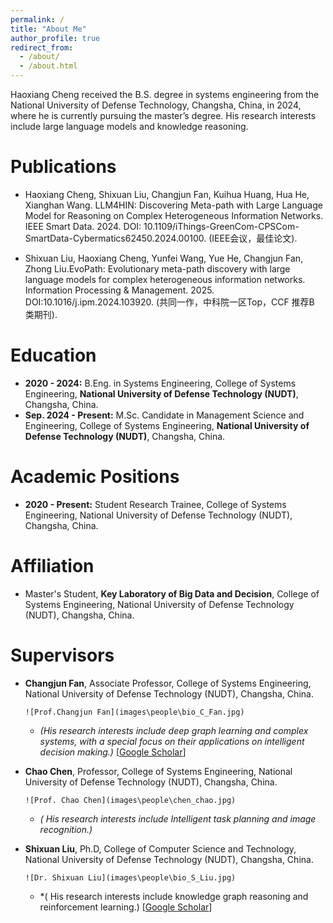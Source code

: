 ```yaml
---
permalink: /
title: "About Me"
author_profile: true
redirect_from: 
  - /about/
  - /about.html
---
```

Haoxiang Cheng received the B.S. degree in systems engineering from the National University of Defense Technology, Changsha, China, in 2024, where he is currently pursuing the master’s degree. His research interests include large language models and knowledge reasoning.

<!-- Research Interests
======
*   **2020 - 2024:** B.Eng. in Systems Engineering, College of Systems Engineering, **National University of Defense Technology (NUDT)**, Changsha, China.
*   **Sep. 2024 - Present:** M.Sc. Candidate in Management Science and Engineering, College of Systems Engineering, **National University of Defense Technology (NUDT)**, Changsha, China. -->


Publications
======
* Haoxiang Cheng, Shixuan Liu, Changjun Fan, Kuihua Huang, Hua He, Xianghan Wang. LLM4HIN: Discovering Meta-path with Large Language Model for Reasoning on Complex Heterogeneous Information Networks. IEEE Smart Data. 2024. DOI: 10.1109/iThings-GreenCom-CPSCom-SmartData-Cybermatics62450.2024.00100. (IEEE会议，最佳论文).

* Shixuan Liu, Haoxiang Cheng, Yunfei Wang, Yue He, Changjun Fan, Zhong Liu.EvoPath: Evolutionary meta-path discovery with large language models for complex heterogeneous information networks. Information Processing & Management. 2025. DOI:10.1016/j.ipm.2024.103920. (共同一作，中科院一区Top，CCF 推荐B 类期刊).


Education
======
*   **2020 - 2024:** B.Eng. in Systems Engineering, College of Systems Engineering, **National University of Defense Technology (NUDT)**, Changsha, China.
*   **Sep. 2024 - Present:** M.Sc. Candidate in Management Science and Engineering, College of Systems Engineering, **National University of Defense Technology (NUDT)**, Changsha, China.

Academic Positions
======
*   **2020 - Present:** Student Research Trainee, College of Systems Engineering, National University of Defense Technology (NUDT), Changsha, China.

Affiliation
======
*   Master's Student, **Key Laboratory of Big Data and Decision**, College of Systems Engineering, National University of Defense Technology (NUDT), Changsha, China.

Supervisors
======
*   **Changjun Fan**, Associate Professor, College of Systems Engineering, National University of Defense Technology (NUDT), Changsha, China.

    `![Prof.Changjun Fan](images\people\bio_C_Fan.jpg)`
    *   *(His research interests include deep graph learning and complex systems, with a special focus on their applications on intelligent decision making.)* [[Google Scholar](https://scholar.google.com/citations?user=1v4qzYsAAAAJ&hl=en)]

*   **Chao Chen**, Professor, College of Systems Engineering, National University of Defense Technology (NUDT), Changsha, China.
    
     `![Prof. Chao Chen](images\people\chen_chao.jpg)`
    *   *( His research interests include Intelligent task planning and image recognition.)*

*   **Shixuan Liu**,  Ph.D, College of Computer Science and Technology, National University of Defense Technology (NUDT), Changsha, China.

    `![Dr. Shixuan Liu](images\people\bio_S_Liu.jpg)`
    *   *( His research interests include knowledge graph reasoning and reinforcement learning.)  [[Google Scholar](https://scholar.google.com/citations?user=1v4qzYsAAAAJ&hl=en)]


<!-- A data-driven personal website
======
Like many other Jekyll-based GitHub Pages templates, Academic Pages makes you separate the website's content from its form. The content & metadata of your website are in structured Markdown files, while various other files constitute the theme, specifying how to transform that content & metadata into HTML pages. You keep these various Markdown (.md), YAML (.yml), HTML, and CSS files in a public GitHub repository. Each time you commit and push an update to the repository, the [GitHub pages](https://pages.github.com/) service creates static HTML pages based on these files, which are hosted on GitHub's servers free of charge.

Many of the features of dynamic content management systems (like Wordpress) can be achieved in this fashion, using a fraction of the computational resources and with far less vulnerability to hacking and DDoSing. You can also modify the theme to your heart's content without touching the content of your site. If you get to a point where you've broken something in Jekyll/HTML/CSS beyond repair, your Markdown files describing your talks, publications, etc. are safe. You can rollback the changes or even delete the repository and start over - just be sure to save the Markdown files! You can also write scripts that process the structured data on the site, such as [this one](https://github.com/academicpages/academicpages.github.io/blob/master/talkmap.ipynb) that analyzes metadata in pages about talks to display [a map of every location you've given a talk](https://academicpages.github.io/talkmap.html).

For those users that need more advanced functionality, the template also supports the following popular tools:
- [MathJax](https://www.mathjax.org/) for mathematical equations
- [Mermaid](https://mermaid.js.org/) for diagraming
- [Plotly](https://plotly.com/javascript/) for plotting

Getting started
======
1. Register a GitHub account if you don't have one and confirm your e-mail (required!)
1. Fork [this template](https://github.com/academicpages/academicpages.github.io) by clicking the "Use this template" button in the top right. 
1. Go to the repository's settings (rightmost item in the tabs that start with "Code", should be below "Unwatch"). Rename the repository "[your GitHub username].github.io", which will also be your website's URL.
1. Set site-wide configuration and create content & metadata (see below -- also see [this set of diffs](http://archive.is/3TPas) showing what files were changed to set up [an example site](https://getorg-testacct.github.io) for a user with the username "getorg-testacct")
1. Upload any files (like PDFs, .zip files, etc.) to the files/ directory. They will appear at https://[your GitHub username].github.io/files/example.pdf.  
1. Check status by going to the repository settings, in the "GitHub pages" section

Site-wide configuration
------
The main configuration file for the site is in the base directory in [_config.yml](https://github.com/academicpages/academicpages.github.io/blob/master/_config.yml), which defines the content in the sidebars and other site-wide features. You will need to replace the default variables with ones about yourself and your site's github repository. The configuration file for the top menu is in [_data/navigation.yml](https://github.com/academicpages/academicpages.github.io/blob/master/_data/navigation.yml). For example, if you don't have a portfolio or blog posts, you can remove those items from that navigation.yml file to remove them from the header. 

Create content & metadata
------
For site content, there is one Markdown file for each type of content, which are stored in directories like _publications, _talks, _posts, _teaching, or _pages. For example, each talk is a Markdown file in the [_talks directory](https://github.com/academicpages/academicpages.github.io/tree/master/_talks). At the top of each Markdown file is structured data in YAML about the talk, which the theme will parse to do lots of cool stuff. The same structured data about a talk is used to generate the list of talks on the [Talks page](https://academicpages.github.io/talks), each [individual page](https://academicpages.github.io/talks/2012-03-01-talk-1) for specific talks, the talks section for the [CV page](https://academicpages.github.io/cv), and the [map of places you've given a talk](https://academicpages.github.io/talkmap.html) (if you run this [python file](https://github.com/academicpages/academicpages.github.io/blob/master/talkmap.py) or [Jupyter notebook](https://github.com/academicpages/academicpages.github.io/blob/master/talkmap.ipynb), which creates the HTML for the map based on the contents of the _talks directory).

**Markdown generator**

The repository includes [a set of Jupyter notebooks](https://github.com/academicpages/academicpages.github.io/tree/master/markdown_generator
) that converts a CSV containing structured data about talks or presentations into individual Markdown files that will be properly formatted for the Academic Pages template. The sample CSVs in that directory are the ones I used to create my own personal website at stuartgeiger.com. My usual workflow is that I keep a spreadsheet of my publications and talks, then run the code in these notebooks to generate the Markdown files, then commit and push them to the GitHub repository.

How to edit your site's GitHub repository
------
Many people use a git client to create files on their local computer and then push them to GitHub's servers. If you are not familiar with git, you can directly edit these configuration and Markdown files directly in the github.com interface. Navigate to a file (like [this one](https://github.com/academicpages/academicpages.github.io/blob/master/_talks/2012-03-01-talk-1.md) and click the pencil icon in the top right of the content preview (to the right of the "Raw | Blame | History" buttons). You can delete a file by clicking the trashcan icon to the right of the pencil icon. You can also create new files or upload files by navigating to a directory and clicking the "Create new file" or "Upload files" buttons. 

Example: editing a Markdown file for a talk
![Editing a Markdown file for a talk](/images/editing-talk.png)

For more info
------
More info about configuring Academic Pages can be found in [the guide](https://academicpages.github.io/markdown/), the [growing wiki](https://github.com/academicpages/academicpages.github.io/wiki), and you can always [ask a question on GitHub](https://github.com/academicpages/academicpages.github.io/discussions). The [guides for the Minimal Mistakes theme](https://mmistakes.github.io/minimal-mistakes/docs/configuration/) (which this theme was forked from) might also be helpful. -->
